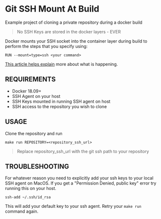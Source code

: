 # Git SSH Mount At Build

Example project of cloning a private repository during a docker build

> No SSH Keys are stored in the docker layers - EVER

Docker mounts your SSH socket into the container layer during build to perform
the steps that you specify using:

```
RUN --mount=type=ssh <your command>
```

[This article helps explain](https://medium.com/@tonistiigi/build-secrets-and-ssh-forwarding-in-docker-18-09-ae8161d066) more about what is happening.

## REQUIREMENTS

  - Docker 18.09+
  - SSH Agent on your host
  - SSH Keys mounted in running SSH agent on host
  - SSH access to the repository you wish to clone

## USAGE

Clone the repository and run

```
make run REPOSITORY=<repository_ssh_url>
```

> Replace repository_ssh_url with the git ssh path to your repository

## TROUBLESHOOTING

For whatever reason you need to explicitly add your ssh keys to your local SSH agent on MacOS. If you get a "Permission Denied, public key" error try running this on your host.

```
ssh-add ~/.ssh/id_rsa
```

This will add your default key to your ssh agent. Retry your `make run` command again.
